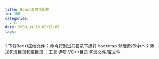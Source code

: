 ```yaml
---
title: Boost库成功配置
id: 168
categories:
  - C++
date: 2009-10-18 00:17:07
tags:
---
```


1.下载Boost压缩文件
2.命令行到当前目录下运行 bootstrap 然后运行bjam
2 添加包含目录和库目录 ：工具 选项 VC++目录 包含文件/库文件